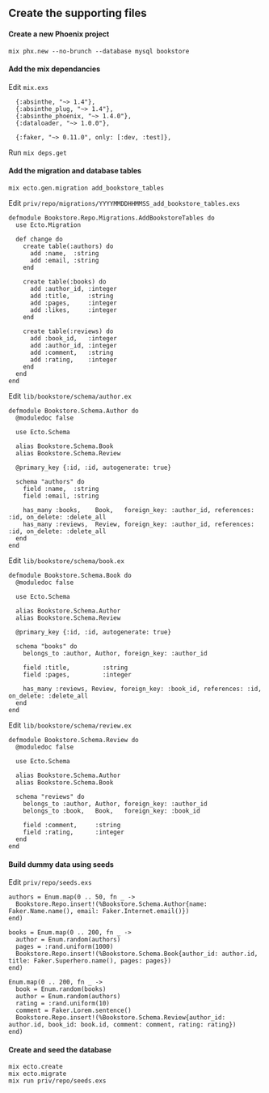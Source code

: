 ## Create the supporting files

#### Create a new Phoenix project

```
mix phx.new --no-brunch --database mysql bookstore
```

#### Add the mix dependancies

Edit `mix.exs`

```
  {:absinthe, "~> 1.4"},
  {:absinthe_plug, "~> 1.4"},
  {:absinthe_phoenix, "~> 1.4.0"},
  {:dataloader, "~> 1.0.0"},

  {:faker, "~> 0.11.0", only: [:dev, :test]},
```

Run `mix deps.get`

#### Add the migration and database tables

`mix ecto.gen.migration add_bookstore_tables`

Edit `priv/repo/migrations/YYYYMMDDHHMMSS_add_bookstore_tables.exs`

```
defmodule Bookstore.Repo.Migrations.AddBookstoreTables do
  use Ecto.Migration

  def change do
    create table(:authors) do
      add :name,  :string
      add :email, :string
    end

    create table(:books) do
      add :author_id, :integer
      add :title,     :string
      add :pages,     :integer
      add :likes,     :integer
    end

    create table(:reviews) do
      add :book_id,   :integer
      add :author_id, :integer
      add :comment,   :string
      add :rating,    :integer
    end
  end
end
```

Edit `lib/bookstore/schema/author.ex`

```
defmodule Bookstore.Schema.Author do
  @moduledoc false

  use Ecto.Schema

  alias Bookstore.Schema.Book
  alias Bookstore.Schema.Review

  @primary_key {:id, :id, autogenerate: true}

  schema "authors" do
    field :name,  :string
    field :email, :string

    has_many :books,    Book,   foreign_key: :author_id, references: :id, on_delete: :delete_all
    has_many :reviews,  Review, foreign_key: :author_id, references: :id, on_delete: :delete_all
  end
end
```

Edit `lib/bookstore/schema/book.ex`

```
defmodule Bookstore.Schema.Book do
  @moduledoc false

  use Ecto.Schema

  alias Bookstore.Schema.Author
  alias Bookstore.Schema.Review

  @primary_key {:id, :id, autogenerate: true}

  schema "books" do
    belongs_to :author, Author, foreign_key: :author_id

    field :title,         :string
    field :pages,         :integer

    has_many :reviews, Review, foreign_key: :book_id, references: :id, on_delete: :delete_all
  end
end
```

Edit `lib/bookstore/schema/review.ex`

```
defmodule Bookstore.Schema.Review do
  @moduledoc false

  use Ecto.Schema

  alias Bookstore.Schema.Author
  alias Bookstore.Schema.Book

  schema "reviews" do
    belongs_to :author, Author, foreign_key: :author_id
    belongs_to :book,   Book,   foreign_key: :book_id

    field :comment,     :string
    field :rating,      :integer
  end
end
```

#### Build dummy data using seeds

Edit `priv/repo/seeds.exs`

```
authors = Enum.map(0 .. 50, fn _ ->
  Bookstore.Repo.insert!(%Bookstore.Schema.Author{name: Faker.Name.name(), email: Faker.Internet.email()})
end)

books = Enum.map(0 .. 200, fn _ ->
  author = Enum.random(authors)
  pages = :rand.uniform(1000)
  Bookstore.Repo.insert!(%Bookstore.Schema.Book{author_id: author.id, title: Faker.Superhero.name(), pages: pages})
end)

Enum.map(0 .. 200, fn _ ->
  book = Enum.random(books)
  author = Enum.random(authors)
  rating = :rand.uniform(10)
  comment = Faker.Lorem.sentence()
  Bookstore.Repo.insert!(%Bookstore.Schema.Review{author_id: author.id, book_id: book.id, comment: comment, rating: rating})
end)
```

#### Create and seed the database

```
mix ecto.create
mix ecto.migrate
mix run priv/repo/seeds.exs
```

